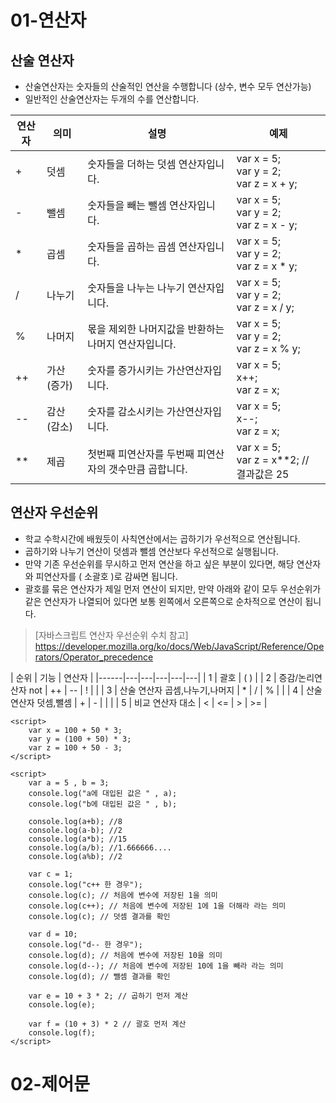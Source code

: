 # 01-연산자
## 산술 연산자
+ 산술연산자는 숫자들의 산술적인 연산을 수행합니다 (상수, 변수 모두 연산가능)
+ 일반적인 산술연산자는 두개의 수를 연산합니다.

| 연산자 | 의미 | 설명 | 예제 |
|------|---|---|---|
| + | 덧셈 | 숫자들을 더하는 덧셈 연산자입니다. |var x = 5; <br> var y = 2; <br> var z = x + y; |
| - | 뺄셈 | 숫자들을 빼는 뺄셈 연산자입니다. | var x = 5; <br> var y = 2; <br> var z = x - y; |
| * | 곱셈 | 숫자들을 곱하는 곱셈 연산자입니다. | var x = 5; <br> var y = 2; <br> var z = x * y; |
| / | 나누기 | 숫자들을 나누는 나누기 연산자입니다. | var x = 5; <br> var y = 2; <br> var z = x / y; |
| % | 나머지 | 몫을 제외한 나머지값을 반환하는 나머지 연산자입니다. | var x = 5; <br> var y = 2; <br> var z = x % y; |
| ++ | 가산(증가) | 숫자를 증가시키는 가산연산자입니다. | var x = 5; <br> x++; <br> var z = x; |
| -- | 감산(감소) | 숫자를 감소시키는 가산연산자입니다. | var x = 5; <br> x--; <br> var z = x; |
| ** | 제곱 | 첫번째 피연산자를 두번째 피연산자의 갯수만큼 곱합니다. | var x = 5; <br> var z = x**2; // 결과값은 25 |

## 연산자 우선순위
+ 학교 수학시간에 배웠듯이 사칙연산에서는 곱하기가 우선적으로 연산됩니다.
+ 곱하기와 나누기 연산이 덧셈과 뺄셈 연산보다 우선적으로 실행됩니다.
+ 만약 기존 우선순위를 무시하고 먼저 연산을 하고 싶은 부분이 있다면, 해당 연산자와 피연산자를 ( 소괄호 )로 감싸면 됩니다.
+ 괄호를 묶은 연산자가 제일 먼저 연산이 되지만, 만약 아래와 같이 모두 우선순위가 같은 연산자가 나열되어 있다면 보통 왼쪽에서 오른쪽으로 순차적으로 연산이 됩니다.

> [자바스크립트 연산자 우선순위 수치 참고] <https://developer.mozilla.org/ko/docs/Web/JavaScript/Reference/Operators/Operator_precedence>


| 순위 | 기능 | 연산자   |
|------|---|---|---|---|---|
| 1 | 괄호 | ( )  |
| 2 | 증감/논리연산자 not | ++ | -- | ! | |
| 3 | 산술 연산자 곱셈,나누기,나머지 | * | / | % | |
| 4 | 산술 연산자 덧셈,뺄셈 | + | - |  | |
| 5 | 비교 연산자 대소 | < | <= | > | >= |


````
<script>
    var x = 100 + 50 * 3;
    var y = (100 + 50) * 3;
    var z = 100 + 50 - 3;
</script>
````

````
<script>
    var a = 5 , b = 3;
    console.log("a에 대입된 값은 " , a);
    console.log("b에 대입된 값은 " , b);

    console.log(a+b); //8 
    console.log(a-b); //2 
    console.log(a*b); //15
    console.log(a/b); //1.666666.... 
    console.log(a%b); //2

    var c = 1;
    console.log("c++ 한 경우");
    console.log(c); // 처음에 변수에 저장된 1을 의미
    console.log(c++); // 처음에 변수에 저장된 1에 1을 더해라 라는 의미
    console.log(c); // 덧셈 결과를 확인

    var d = 10;
    console.log("d-- 한 경우");
    console.log(d); // 처음에 변수에 저장된 10을 의미
    console.log(d--); // 처음에 변수에 저장된 10에 1을 빼라 라는 의미
    console.log(d); // 뺄셈 결과를 확인

    var e = 10 + 3 * 2; // 곱하기 먼저 계산
    console.log(e);

    var f = (10 + 3) * 2 // 괄호 먼저 계산
    console.log(f);
</script>    
````

# 02-제어문